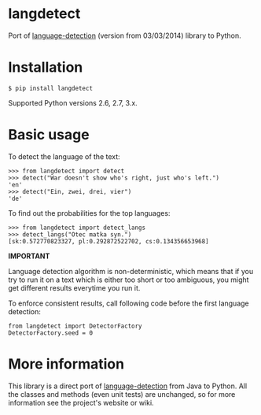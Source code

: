 langdetect
==========

Port of [language-detection](https://code.google.com/p/language-detection/) (version from 03/03/2014) library to Python.


Installation
============

    $ pip install langdetect


Supported Python versions 2.6, 2.7, 3.x.


Basic usage
===========

To detect the language of the text:

    >>> from langdetect import detect
    >>> detect("War doesn't show who's right, just who's left.")
    'en'
    >>> detect("Ein, zwei, drei, vier")
    'de'

To find out the probabilities for the top languages:

    >>> from langdetect import detect_langs
    >>> detect_langs("Otec matka syn.")
    [sk:0.572770823327, pl:0.292872522702, cs:0.134356653968]

**IMPORTANT**

Language detection algorithm is non-deterministic, which means that if you try to run it on a text which is either too short or too ambiguous, you might get different results everytime you run it.

To enforce consistent results, call following code before the first language detection:

    from langdetect import DetectorFactory
    DetectorFactory.seed = 0


More information
================

This library is a direct port of [language-detection](https://code.google.com/p/language-detection/) from Java to Python. All the classes and methods (even unit tests) are unchanged, so for more information see the project's website or wiki.
